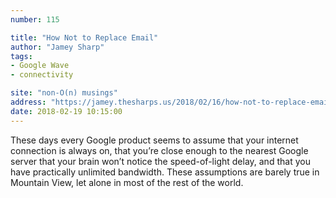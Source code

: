 ```yaml
---
number: 115

title: "How Not to Replace Email"
author: "Jamey Sharp"
tags:
- Google Wave
- connectivity

site: "non-O(n) musings"
address: "https://jamey.thesharps.us/2018/02/16/how-not-to-replace-email/"
date: 2018-02-19 10:15:00
---
```


These days every Google product seems to assume that your internet connection is always on, that you’re close enough to the nearest Google server that your brain won’t notice the speed-of-light delay, and that you have practically unlimited bandwidth. These assumptions are barely true in Mountain View, let alone in most of the rest of the world.
